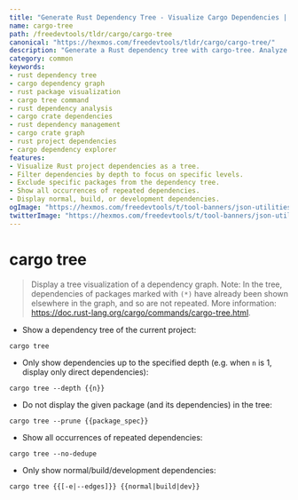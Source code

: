 ```yaml
---
title: "Generate Rust Dependency Tree - Visualize Cargo Dependencies | Free DevTools"
name: cargo-tree
path: /freedevtools/tldr/cargo/cargo-tree
canonical: "https://hexmos.com/freedevtools/tldr/cargo/cargo-tree/"
description: "Generate a Rust dependency tree with cargo-tree. Analyze and visualize project dependencies for effective Rust development. Free online tool, no registration required."
category: common
keywords:
- rust dependency tree
- cargo dependency graph
- rust package visualization
- cargo tree command
- rust dependency analysis
- cargo crate dependencies
- rust dependency management
- cargo crate graph
- rust project dependencies
- cargo dependency explorer
features:
- Visualize Rust project dependencies as a tree.
- Filter dependencies by depth to focus on specific levels.
- Exclude specific packages from the dependency tree.
- Show all occurrences of repeated dependencies.
- Display normal, build, or development dependencies.
ogImage: "https://hexmos.com/freedevtools/t/tool-banners/json-utilities-banner.png"
twitterImage: "https://hexmos.com/freedevtools/t/tool-banners/json-utilities-banner.png"
---
```


# cargo tree

> Display a tree visualization of a dependency graph.
> Note: In the tree, dependencies of packages marked with `(*)` have already been shown elsewhere in the graph, and so are not repeated.
> More information: <https://doc.rust-lang.org/cargo/commands/cargo-tree.html>.

- Show a dependency tree of the current project:

`cargo tree`

- Only show dependencies up to the specified depth (e.g. when `n` is 1, display only direct dependencies):

`cargo tree --depth {{n}}`

- Do not display the given package (and its dependencies) in the tree:

`cargo tree --prune {{package_spec}}`

- Show all occurrences of repeated dependencies:

`cargo tree --no-dedupe`

- Only show normal/build/development dependencies:

`cargo tree {{[-e|--edges]}} {{normal|build|dev}}`
